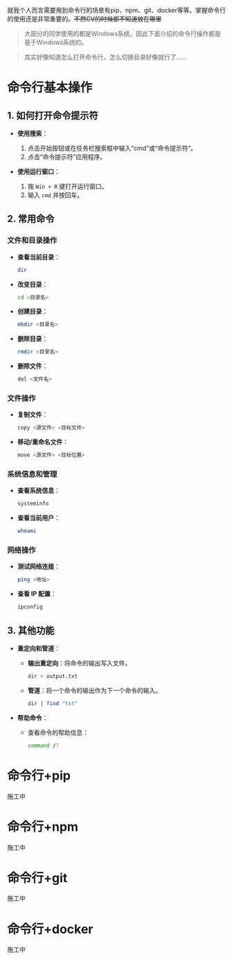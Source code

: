就我个人而言需要用到命令行的场景有pip、npm、git、docker等等。掌握命令行的使用还是非常重要的。~~不然CV的时候都不知道放在哪里~~

> 大部分的同学使用的都是Windows系统，因此下面介绍的命令行操作都是基于Windows系统的。

> 其实好像知道怎么打开命令行，怎么切换目录好像就行了……
# 命令行基本操作

## 1. 如何打开命令提示符

- **使用搜索**：
  1. 点击开始按钮或在任务栏搜索框中输入“cmd”或“命令提示符”。
  2. 点击“命令提示符”应用程序。

- **使用运行窗口**：
  1. 按 `Win + R` 键打开运行窗口。
  2. 输入 `cmd` 并按回车。

## 2. 常用命令

### 文件和目录操作

- **查看当前目录**：
  ```bash
  dir
  ```

- **改变目录**：
  ```bash
  cd <目录名>
  ```

- **创建目录**：
  ```bash
  mkdir <目录名>
  ```

- **删除目录**：
  ```bash
  rmdir <目录名>
  ```

- **删除文件**：
  ```bash
  del <文件名>
  ```

### 文件操作

- **复制文件**：
  ```bash
  copy <源文件> <目标文件>
  ```

- **移动/重命名文件**：
  ```bash
  move <源文件> <目标位置>
  ```

### 系统信息和管理

- **查看系统信息**：
  ```bash
  systeminfo
  ```

- **查看当前用户**：
  ```bash
  whoami
  ```

### 网络操作

- **测试网络连接**：
  ```bash
  ping <地址>
  ```

- **查看 IP 配置**：
  ```bash
  ipconfig
  ```

## 3. 其他功能

- **重定向和管道**：
  - **输出重定向**：将命令的输出写入文件。
    ```bash
    dir > output.txt
    ```
  - **管道**：将一个命令的输出作为下一个命令的输入。
    ```bash
    dir | find "txt"
    ```

- **帮助命令**：
  - 查看命令的帮助信息：
    ```bash
    command /?
    ```

# 命令行+pip
施工中

# 命令行+npm
施工中

# 命令行+git
施工中

# 命令行+docker
施工中